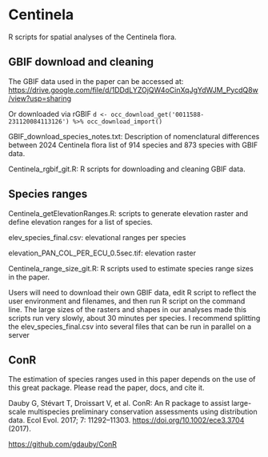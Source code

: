 # Centinela
R scripts for spatial analyses of the Centinela flora. 

## GBIF download and cleaning
The GBIF data used in the paper can be accessed at:
https://drive.google.com/file/d/1DDdLYZOjQW4oCinXqJgYdWJM_PycdQ8w/view?usp=sharing

Or downloaded via rGBIF
``
d <- occ_download_get('0011588-231120084113126') %>%
    occ_download_import()
``

GBIF_download_species_notes.txt: Description of nomenclatural differences between 2024 Centinela flora list of 914 species and 873 species with GBIF data.

Centinela_rgbif_git.R: R scripts for downloading and cleaning GBIF data.

## Species ranges
Centinela_getElevationRanges.R: scripts to generate elevation raster and define elevation ranges for a list of species.

elev_species_final.csv: elevational ranges per species 

elevation_PAN_COL_PER_ECU_0.5sec.tif: elevation raster

Centinela_range_size_git.R: R scripts used to estimate species range sizes in the paper. 

Users will need to download their own GBIF data, edit R script to reflect the user environment and filenames, and then run R script on the command line. The large sizes of the rasters and shapes in our analyses made this scripts run very slowly, about 30 minutes per species. I recommend splitting the elev_species_final.csv into several files that can be run in parallel on a server

## ConR
The estimation of species ranges used in this paper depends on the use of this great package. Please read the paper, docs, and cite it.

Dauby G, Stévart T, Droissart V, et al. ConR: An R package to assist large-scale multispecies preliminary conservation assessments using distribution data. Ecol Evol. 2017; 7: 11292–11303. https://doi.org/10.1002/ece3.3704 (2017).

https://github.com/gdauby/ConR
